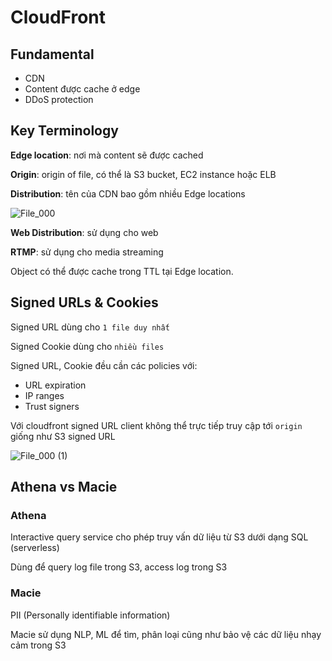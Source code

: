 # CloudFront

## Fundamental

- CDN
- Content được cache ở edge
- DDoS protection

## Key Terminology

**Edge location**: nơi mà content sẽ được cached

**Origin**: origin of file, có thể là S3 bucket, EC2 instance hoặc ELB

**Distribution**: tên của CDN bao gồm nhiều Edge locations

![File_000](https://user-images.githubusercontent.com/15076665/198866865-002bb500-e220-4015-bef7-f326c803701f.png)

**Web Distribution**: sử dụng cho web

**RTMP**: sử dụng cho media streaming

Object có thể được cache trong TTL tại Edge location.

## Signed URLs & Cookies

Signed URL dùng cho `1 file duy nhất`

Signed Cookie dùng cho `nhiều files`

Signed URL, Cookie đều cần các policies với:

- URL expiration
- IP ranges
- Trust signers

Với cloudfront signed URL client không thể trực tiếp truy cập tới `origin` giống như S3 signed URL

![File_000 (1)](https://user-images.githubusercontent.com/15076665/198867217-be6a0c01-af31-4bef-9462-54a2c9bf04fe.png)

## Athena vs Macie

### Athena

Interactive query service cho phép truy vấn dữ liệu từ S3 dưới dạng SQL (serverless)

Dùng để query log file trong S3, access log trong S3

### Macie

PII (Personally identifiable information)

Macie sử dụng NLP, ML để tìm, phân loại cũng như bảo vệ các dữ liệu nhạy cảm trong S3
